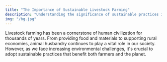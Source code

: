 ```yaml
---
title: "The Importance of Sustainable Livestock Farming"
description: "Understanding the significance of sustainable practices in livestock farming"
img: "/bg.jpg"
---
```


Livestock farming has been a cornerstone of human civilization for thousands of years. From providing food and materials to supporting rural economies, animal husbandry continues to play a vital role in our society. However, as we face increasing environmental challenges, it's crucial to adopt sustainable practices that benefit both farmers and the planet.
